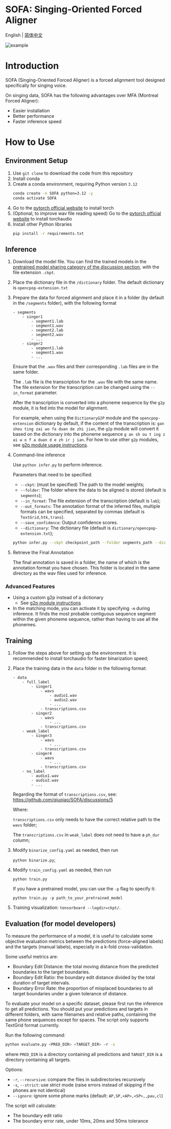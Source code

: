 # SOFA: Singing-Oriented Forced Aligner

English | [简体中文](README_zh.MD)

![example](example.png)

# Introduction

SOFA (Singing-Oriented Forced Aligner) is a forced alignment tool designed specifically for singing voice.

On singing data, SOFA has the following advantages over MFA (Montreal Forced Aligner):

* Easier installation
* Better performance
* Faster inference speed

# How to Use

## Environment Setup

1. Use `git clone` to download the code from this repository
2. Install conda
3. Create a conda environment, requiring Python version `3.12`
    ```bash
    conda create -n SOFA python=3.12 -y
    conda activate SOFA
    ```
4. Go to the [pytorch official website](https://pytorch.org/get-started/locally/) to install torch
5. (Optional, to improve wav file reading speed) Go to the [pytorch official website](https://pytorch.org/get-started/locally/) to install torchaudio
6. Install other Python libraries
    ```bash
    pip install -r requirements.txt
    ```

## Inference

1. Download the model file. You can find the trained models in the [pretrained model sharing category of the discussion section](https://github.com/qiuqiao/SOFA/discussions/categories/pretrained-model-sharing), with the file extension `.ckpt`.
2. Place the dictionary file in the `/dictionary` folder. The default dictionary is `opencpop-extension.txt`
3. Prepare the data for forced alignment and place it in a folder (by default in the `/segments` folder), with the following format
    ```text
    - segments
        - singer1
            - segment1.lab
            - segment1.wav
            - segment2.lab
            - segment2.wav
            - ...
        - singer2
            - segment1.lab
            - segment1.wav
            - ...
    ```
    Ensure that the `.wav` files and their corresponding `.lab` files are in the same folder.

    The `.lab` file is the transcription for the `.wav` file with the same name. The file extension for the transcription can be changed using the `--in_format` parameter.

    After the transcription is converted into a phoneme sequence by the `g2p` module, it is fed into the model for alignment.

    For example, when using the `DictionaryG2P` module and the `opencpop-extension` dictionary by default, if the content of the transcription is: `gan shou ting zai wo fa duan de zhi jian`, the `g2p` module will convert it based on the dictionary into the phoneme sequence `g an sh ou t ing z ai w o f a duan d e zh ir j ian`. For how to use other `g2p` modules, see [g2p module usage instructions](modules/g2p/readme_g2p.md).

4. Command-line inference

    Use `python infer.py` to perform inference.

    Parameters that need to be specified:
    - `--ckpt`: (must be specified) The path to the model weights;
    - `--folder`: The folder where the data to be aligned is stored (default is `segments`);
    - `--in_format`: The file extension of the transcription (default is `lab`);
    - `--out_formats`: The annotation format of the inferred files, multiple formats can be specified, separated by commas (default is `TextGrid,htk,trans`).
    - `--save_confidence`: Output confidence scores.
    - `--dictionary`: The dictionary file (default is `dictionary/opencpop-extension.txt`);

    ```bash
    python infer.py --ckpt checkpoint_path --folder segments_path --dictionary dictionary_path --out_formats output_format1,output_format2...
    ```
5. Retrieve the Final Annotation

   The final annotation is saved in a folder, the name of which is the annotation format you have chosen. This folder is located in the same directory as the wav files used for inference.

### Advanced Features

   - Using a custom g2p instead of a dictionary
     - See [g2p module instructions](modules/g2p/readme_g2p.md)
   - In the matching mode, you can activate it by specifying `-m` during inference. It finds the most probable contiguous sequence segment within the given phoneme sequence, rather than having to use all the phonemes.

## Training

1. Follow the steps above for setting up the environment. It is recommended to install torchaudio for faster binarization speed;
2. Place the training data in the `data` folder in the following format:

    ```
    - data
        - full_label
            - singer1
                - wavs
                    - audio1.wav
                    - audio2.wav
                    - ...
                - transcriptions.csv
            - singer2
                - wavs
                    - ...
                - transcriptions.csv
        - weak_label
            - singer3
                - wavs
                    - ...
                - transcriptions.csv
            - singer4
                - wavs
                    - ...
                - transcriptions.csv
        - no_label
            - audio1.wav
            - audio2.wav
            - ...
    ```
    Regarding the format of `transcriptions.csv`, see: https://github.com/qiuqiao/SOFA/discussions/5
    
    Where:

    `transcriptions.csv` only needs to have the correct relative path to the `wavs` folder;

    The `transcriptions.csv` in `weak_label` does not need to have a `ph_dur` column;
3. Modify `binarize_config.yaml` as needed, then run

   ```python binarize.py```;
   
4. Modify `train_config.yaml` as needed, then run

   ```python train.py```

    If you have a pretrained model, you can use the `-p` flag to specify it:
    
    ```python train.py -p path_to_your_pretrained_model```

5. Training visualization: ```tensorboard --logdir=ckpt/```.

## Evaluation (for model developers)

To measure the performance of a model, it is useful to calculate some objective evaluation metrics between the predictions (force-aligned labels) and the targets (manual labels), especially in a k-fold cross-validation.

Some useful metrics are:

- Boundary Edit Distance: the total moving distance from the predicted boundaries to the target boundaries.
- Boundary Edit Ratio: the boundary edit distance divided by the total duration of target intervals.
- Boundary Error Rate: the proportion of misplaced boundaries to all target boundaries under a given tolerance of distance.

To evaluate your model on a specific dataset, please first run the inference to get all predictions. You should put your predictions and targets in different folders, with same filenames and relative paths, containing the same phone sequences except for spaces. The script only supports TextGrid format currently.

Run the following command:

```bash
python evaluate.py <PRED_DIR> <TARGET_DIR> -r -s
```

where `PRED_DIR` is a directory containing all predictions and `TARGET_DIR` is a directory containing all targets.

Options:
- `-r`, `--recursive`: compare the files in subdirectories recursively
- `-s`, `--strict`: use strict mode (raise errors instead of skipping if the phones are not identical)
- `--ignore`: ignore some phone marks (default: `AP,SP,<AP>,<SP>,,pau,cl`)

The script will calculate:

- The boundary edit ratio
- The boundary error rate, under 10ms, 20ms and 50ms tolerance
